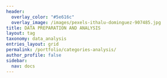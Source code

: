 ```yaml
---
header:
  overlay_color: "#5e616c"
  overlay_image: /images/pexels-ithalu-dominguez-907485.jpg
title: DATA PREPARATION AND ANALYSIS
layout: tag
taxonomy: data_analysis
entries_layout: grid
permalink: /portfolio/categories-analysis/
author_profile: false
sidebar: 
  nav: docs
---
```


